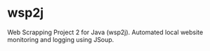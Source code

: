 # wsp2j
Web Scrapping Project 2 for Java (wsp2j). Automated local website monitoring and logging using JSoup.

